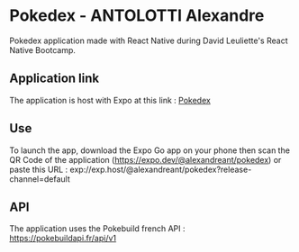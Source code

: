 # Pokedex - ANTOLOTTI Alexandre

Pokedex application made with React Native during David Leuliette's React Native Bootcamp.

## Application link

The application is host with Expo at this link : [Pokedex](https://expo.dev/@alexandreant/pokedex)

## Use

To launch the app, download the Expo Go app on your phone then scan the QR Code of the application (https://expo.dev/@alexandreant/pokedex) or paste this URL : exp://exp.host/@alexandreant/pokedex?release-channel=default

## API

The application uses the Pokebuild french API : https://pokebuildapi.fr/api/v1
